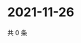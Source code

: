 # 2021-11-26

共 0 条

<!-- BEGIN WEIBO -->
<!-- 最后更新时间 Fri Nov 26 2021 07:00:34 GMT+0800 (China Standard Time) -->

<!-- END WEIBO -->

